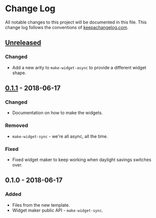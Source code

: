 # Change Log
All notable changes to this project will be documented in this file. This change log follows the conventions of [keepachangelog.com](http://keepachangelog.com/).

## [Unreleased]
### Changed
- Add a new arity to `make-widget-async` to provide a different widget shape.

## [0.1.1] - 2018-06-17
### Changed
- Documentation on how to make the widgets.

### Removed
- `make-widget-sync` - we're all async, all the time.

### Fixed
- Fixed widget maker to keep working when daylight savings switches over.

## 0.1.0 - 2018-06-17
### Added
- Files from the new template.
- Widget maker public API - `make-widget-sync`.

[Unreleased]: https://github.com/your-name/comment-analysis/compare/0.1.1...HEAD
[0.1.1]: https://github.com/your-name/comment-analysis/compare/0.1.0...0.1.1
